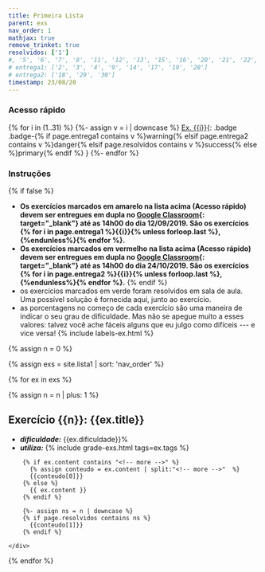 ```yaml
---
title: Primeira Lista
parent: exs
nav_order: 1
mathjax: true
remove_trinket: true
resolvidos: ['1']
#, '5', '6', '7', '8', '11', '12', '13', '15', '16', '20', '21', '22', '23', '26']
# entrega1: ['2', '3', '4', '9', '14', '17', '19', '28']
# entrega2: ['18', '29', '30']
timestamp: 23/08/20
---
```


### Acesso rápido
{% for i in (1..31) %}
{%- assign v = i | downcase %}
[Ex. {{i}}](#ex{{i}}){: .badge .badge-{% if page.entrega1 contains v %}warning{% elsif page.entrega2 contains v %}danger{% elsif page.resolvidos contains v %}success{% else %}primary{% endif %} }
{%- endfor %}

### Instruções
{% if false %}
- **Os exercícios marcados em <span class="badge badge-warning">amarelo</span> na lista acima (Acesso rápido) devem ser entregues em dupla no [Google Classroom](https://classroom.google.com){: target="\_blank"} até as 14h00 do dia 12/09/2019. São os exercícios {% for i in page.entrega1 %}{{i}}{% unless forloop.last %}, {%endunless%}{% endfor %}.**
- **Os exercícios marcados em <span class="badge badge-danger">vermelho</span> na lista acima (Acesso rápido) devem ser entregues em dupla no [Google Classroom](https://classroom.google.com){: target="\_blank"} até as 14h00 do dia 24/10/2019. São os exercícios {% for i in page.entrega2 %}{{i}}{% unless forloop.last %}, {%endunless%}{% endfor %}.**
{% endif  %}
- os exercícios marcados em <span class="badge badge-success">verde</span> foram resolvidos em sala de aula. Uma possível solução é fornecida aqui, junto ao exercício.
- as porcentagens no começo de cada exercício são uma maneira de indicar o seu grau de dificuldade. Mas não se apegue muito a esses valores: talvez você ache fáceis alguns que eu julgo como difíceis --- e vice versa!
{% include labels-ex.html %}

{% assign n = 0 %}

{% assign exs = site.lista1 | sort: 'nav_order' %}

{% for ex in exs %}

{% assign n = n | plus: 1 %}

<div class="card mb-2">
    <a name="ex{{n}}"></a><h2 class="card-title alert alert-primary">Exercício {{n}}: {{ex.title}}</h2>
    <div class="card-body">
        <ul>
            <li><i><b>dificuldade:</b></i> {{ex.dificuldade}}%</li>
            <li><i><b>utiliza:</b></i> {% include grade-exs.html tags=ex.tags %}</li>
        </ul>

        {% if ex.content contains "<!-- more -->" %}
          {% assign conteudo = ex.content | split:"<!-- more -->"  %}
          {{conteudo[0]}}
        {% else %}
          {{ ex.content }}
        {% endif %}

        {%- assign ns = n | downcase %}
        {% if page.resolvidos contains ns %}
          {{conteudo[1]}}
        {% endif %}

    </div>
</div>

{% endfor %}
